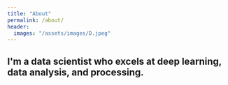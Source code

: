 ```yaml
---
title: "About"
permalink: /about/
header:
  images: "/assets/images/D.jpeg"
---
```


## I'm a data scientist who excels at deep learning, data analysis, and processing.
